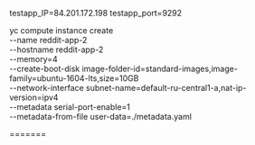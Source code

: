 testapp_IP=84.201.172.198
testapp_port=9292

yc compute instance create \
  --name reddit-app-2 \
  --hostname reddit-app-2 \
  --memory=4 \
  --create-boot-disk image-folder-id=standard-images,image-family=ubuntu-1604-lts,size=10GB \
  --network-interface subnet-name=default-ru-central1-a,nat-ip-version=ipv4 \
  --metadata serial-port-enable=1 \
  --metadata-from-file user-data=./metadata.yaml

=======
